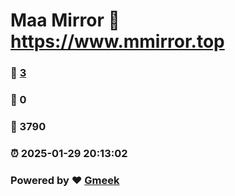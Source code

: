 # Maa Mirror :link: https://www.mmirror.top 
### :page_facing_up: [3](https://www.mmirror.top/tag.html) 
### :speech_balloon: 0 
### :hibiscus: 3790 
### :alarm_clock: 2025-01-29 20:13:02 
### Powered by :heart: [Gmeek](https://github.com/Meekdai/Gmeek)

